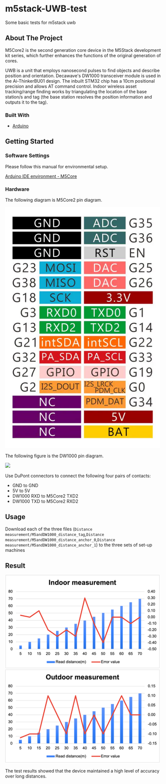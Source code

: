 # m5stack-UWB-test
Some basic tests for m5stack uwb

## About The Project

M5Core2 is the second generation core device in the M5Stack development kit series, which further enhances the functions of the original generation of cores.

UWB is a unit that employs nanosecond pulses to find objects and describe position and orientation. Decawave's DW1000 transceiver module is used in the Ai-ThinkerBU01 design. The inbuilt STM32 chip has a 10cm positional precision and allows AT command control. Indoor wireless asset tracking/range finding works by triangulating the location of the base station/s and tag (the base station resolves the position information and outputs it to the tag).

### Built With

* [Arduino](https://www.arduino.cc/)

## Getting Started

### Software Settings
Please follow this manual for environmental setup.

[Arduino IDE environment - M5Core](https://docs.m5stack.com/en/quick_start/m5core/arduino)

### Hardware 

The following diagram is M5Core2 pin diagram.

<img src="https://raw.githubusercontent.com/kuoyaoming/m5stack-UWB-test/main/Document/68747470733a2f2f7374617469632d63646e2e6d35737461636b2e636f6d2f7265736f757263652f646f63732f7374617469632f6173736574732f696d672f70726f647563745f706963732f636f72652f636f7265322f636f7265325f6d6275732e77656270.webp" width="500">

The following figure is the DW1000 pin diagram.

<img src="https://cdn.shopify.com/s/files/1/0056/7689/2250/products/8_298da73c-378c-4c53-bb40-4863337aade3_1200x1200.jpg?v=1608513606" width="500">

Use DuPont connectors to connect the following four pairs of contacts:

* GND to GND
* 5V to 5V
* DW1000 RXD to M5Core2 TXD2
* DW1000 TXD to M5Core2 RXD2

## Usage

Download each of the three files (`Distance measurement/M5andDW1000_distance_tag`,`Distance measurement/M5andDW1000_distance_anchor_0`,`Distance measurement/M5andDW1000_distance_anchor_1`) to the three sets of set-up machines

## Result

<img src="https://github.com/kuoyaoming/m5stack-UWB-test/blob/main/Document/Picture1_0.png" width="500">

<img src="https://github.com/kuoyaoming/m5stack-UWB-test/blob/main/Document/Picture2_0.png" width="500">

The test results showed that the device maintained a high level of accuracy over long distances.


